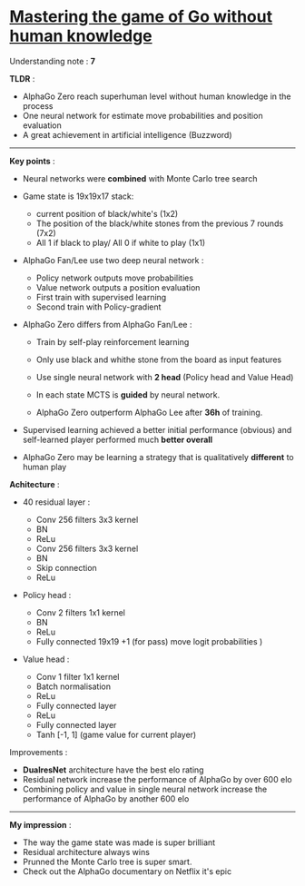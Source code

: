 # [Mastering the game of Go without human knowledge](https://deepmind.com/documents/119/agz_unformatted_nature.pdf)

Understanding note : **7**

**TLDR** :

- AlphaGo Zero reach superhuman level without human knowledge in the process
- One neural network for estimate move probabilities and position evaluation
- A great achievement in artificial intelligence (Buzzword)

---

**Key points** :

- Neural networks were **combined** with Monte Carlo tree search 

- Game state is 19x19x17 stack:
	- current position of black/white's (1x2)
	- The position of the black/white stones from the previous 7 rounds (7x2) 
	- All 1 if black to play/ All 0 if white to play (1x1) 

- AlphaGo Fan/Lee use two deep neural network :
	- Policy network outputs move probabilities
	- Value network outputs a position evaluation
	- First train with supervised learning 
	- Second train with Policy-gradient

- AlphaGo Zero differs from AlphaGo Fan/Lee :

	- Train by self-play reinforcement learning
	- Only use black and whithe stone from the board as input features
	- Use single neural network with **2 head** (Policy head and Value Head)

	- In each state MCTS is **guided** by neural network.
	- AlphaGo Zero outperform AlphaGo Lee after **36h** of training.

- Supervised learning achieved a better initial performance (obvious) and
self-learned player performed much **better overall**

- AlphaGo Zero may be learning a strategy that is qualitatively **different** to human play

**Achitecture** : 

- 40 residual layer  : 
	- Conv 256 filters  3x3 kernel 
	- BN 
	- ReLu 
	- Conv 256 filters  3x3 kernel 
	- BN 
	- Skip connection 
	- ReLu

- Policy head :

	- Conv 2 filters 1x1 kernel 
	- BN 
	- ReLu 
	- Fully connected 19x19 +1 (for pass) move logit probabilities )

- Value head : 
	- Conv 1 filter 1x1 kernel
	- Batch normalisation
	- ReLu
	- Fully connected layer
	- ReLu
	- Fully connected layer
	- Tanh [-1, 1] (game value for current player)

Improvements :

- **DualresNet** architecture have the best elo rating
- Residual network increase the performance of AlphaGo by over 600 elo
- Combining policy and value in single neural network increase the performance of AlphaGo by another 600 elo



---
**My impression** :

- The way the game state was made is super brilliant
- Residual architecture always wins
- Prunned the Monte Carlo tree is super smart.
- Check out the AlphaGo documentary on Netflix it's epic
